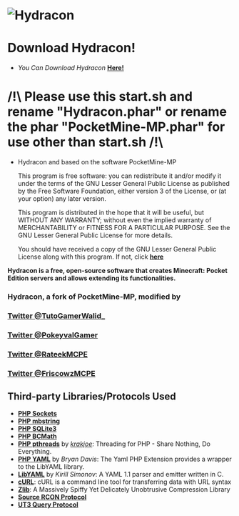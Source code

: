 # ![Hydracon](http://realisticpocket.eu/Hydracon.png)

# Download Hydracon!
 - _You Can Download Hydracon_ __[Here!](https://github.com/E-DevPM/Stable-Phar-Hydracon/)__

# /!\ Please use this start.sh and rename "Hydracon.phar" or rename the phar "PocketMine-MP.phar" for use other  than start.sh  /!\

- Hydracon and based on the software PocketMine-MP

	This program is free software: you can redistribute it and/or modify
	it under the terms of the GNU Lesser General Public License as published by
	the Free Software Foundation, either version 3 of the License, or
	(at your option) any later version.

	This program is distributed in the hope that it will be useful,
	but WITHOUT ANY WARRANTY; without even the implied warranty of
	MERCHANTABILITY or FITNESS FOR A PARTICULAR PURPOSE.  See the
	GNU Lesser General Public License for more details.

	You should have received a copy of the GNU Lesser General Public License
	along with this program.  If not, click __[here](http://www.gnu.org/licenses/)__

__Hydracon is a free, open-source software that creates Minecraft: Pocket Edition servers and allows extending its functionalities.__

### Hydracon, a fork of PocketMine-MP, modified by

### [Twitter @TutoGamerWalid_](https://twitter.com/TutoGamerWalid/)

### [Twitter @PokeyvalGamer](https://twitter.com/PokeyvalGamer/)

### [Twitter @RateekMCPE](https://twitter.com/RateekMCPE/)

### [Twitter @FriscowzMCPE](https://twitter.com/FRISCOWZMCPE/)

## Third-party Libraries/Protocols Used
* __[PHP Sockets](http://php.net/manual/en/book.sockets.php)__
* __[PHP mbstring](http://php.net/manual/en/book.mbstring.php)__
* __[PHP SQLite3](http://php.net/manual/en/book.sqlite3.php)__
* __[PHP BCMath](http://php.net/manual/en/book.bc.php)__
* __[PHP pthreads](http://pthreads.org/)__ by _[krakjoe](https://github.com/krakjoe)_: Threading for PHP - Share Nothing, Do Everything.
* __[PHP YAML](https://code.google.com/p/php-yaml/)__ by _Bryan Davis_: The Yaml PHP Extension provides a wrapper to the LibYAML library.
* __[LibYAML](http://pyyaml.org/wiki/LibYAML)__ by _Kirill Simonov_: A YAML 1.1 parser and emitter written in C.
* __[cURL](http://curl.haxx.se/)__: cURL is a command line tool for transferring data with URL syntax
* __[Zlib](http://www.zlib.net/)__: A Massively Spiffy Yet Delicately Unobtrusive Compression Library
* __[Source RCON Protocol](https://developer.valvesoftware.com/wiki/Source_RCON_Protocol)__
* __[UT3 Query Protocol](http://wiki.unrealadmin.org/UT3_query_protocol)__

